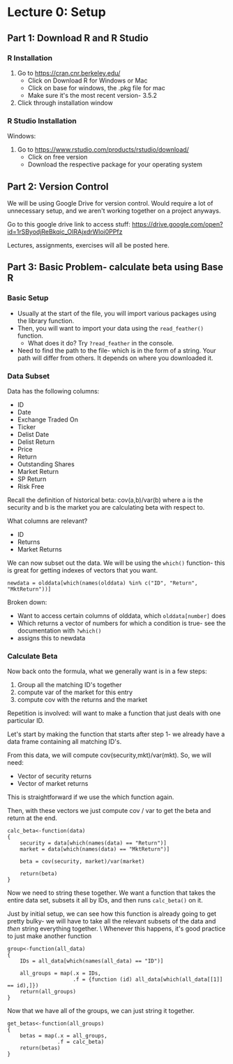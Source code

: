 # Lecture 0: Setup

## Part 1: Download R and R Studio
### R Installation

1. Go to https://cran.cnr.berkeley.edu/
    * Click on Download R for Windows or Mac
    * Click on base for windows, the .pkg file for mac
    * Make sure it's the most recent version- 3.5.2
2. Click through installation window


### R Studio Installation
Windows:

1. Go to https://www.rstudio.com/products/rstudio/download/
    * Click on free version
    * Download the respective package for your operating system

## Part 2: Version Control
We will be using Google Drive for version control. Would require a lot of unnecessary setup, and we aren't working together on a project anyways.

Go to this google drive link to access stuff:
https://drive.google.com/open?id=1rSByodjReBkqic_OIRAjxdrWloi0PPfz

Lectures, assignments, exercises will all be posted here.

## Part 3: Basic Problem- calculate beta using Base R

### Basic Setup
* Usually at the start of the file, you will import various packages using the library function. 
* Then, you will want to import your data using the `read_feather()` function.
    * What does it do? Try `?read_feather` in the console.
* Need to find the path to the file- which is in the form of a string. Your path will differ from others. It depends on where you downloaded it.

### Data Subset
Data has the following columns:

* ID
* Date
* Exchange Traded On
* Ticker
* Delist Date
* Delist Return
* Price
* Return
* Outstanding Shares
* Market Return
* SP Return
* Risk Free

Recall the definition of historical beta: cov(a,b)/var(b) where a is the security and b is the market you are calculating beta with respect to. 

What columns are relevant?
* ID
* Returns
* Market Returns

We can now subset out the data. We will be using the `which()` function- this is great for getting indexes of vectors that you want.
```
newdata = olddata[which(names(olddata) %in% c("ID", "Return", "MktReturn"))]
```
Broken down:

* Want to access certain columns of olddata, which `olddata[number]` does
* Which returns a vector of numbers for which a condition is true- see the documentation with `?which()`
* assigns this to newdata

### Calculate Beta
Now back onto the formula, what we generally want is in a few steps:
1. Group all the matching ID's together
2. compute var of the market for this entry
3. compute cov with the returns and the market

Repetition is involved: will want to make a function that just deals with one particular ID.

Let's start by making the function that starts after step 1- we already have a data frame containing all matching ID's.

From this data, we will compute cov(security,mkt)/var(mkt). So, we will need:

* Vector of security returns
* Vector of market returns

This is straightforward if we use the which function again.

Then, with these vectors we just compute cov / var to get the beta and return at the end.

```
calc_beta<-function(data)
{
    security = data[which(names(data) == "Return")]
    market = data[which(names(data) == "MktReturn")]

    beta = cov(security, market)/var(market)

    return(beta)
}
```

Now we need to string these together. We want a function that takes the entire data set, subsets it all by IDs, and then runs `calc_beta()` on it.

Just by initial setup, we can see how this function is already going to get pretty bulky- we will have to take all the relevant subsets of the data and *then* string everything together. 
\\ Whenever this happens, it's good practice to just make another function

```
group<-function(all_data)
{
    IDs = all_data[which(names(all_data) == "ID")]

    all_groups = map(.x = IDs,
                     .f = {function (id) all_data[which(all_data[[1]] == id),]})
    return(all_groups)
}
```

Now that we have all of the groups, we can just string it together.
```
get_betas<-function(all_groups)
{
    betas = map(.x = all_groups,
                .f = calc_beta)
    return(betas)
}
```
